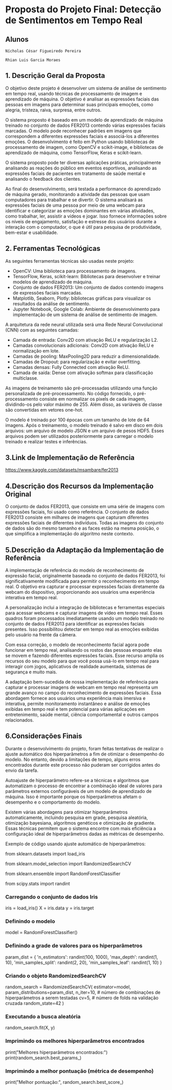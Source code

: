 # Proposta do Projeto Final: Detecção de Sentimentos em Tempo Real

## Alunos

`Nícholas César Figueiredo Pereira`

`Rhian Luis Garcia Moraes`
 
## 1. Descrição Geral da Proposta

O objetivo deste projeto é desenvolver um sistema de análise de sentimento em tempo real, usando técnicas de processamento de imagem e aprendizado de máquina. O objetivo é analisar as expressões faciais das pessoas em imagens para determinar suas principais emoções, como alegria, tristeza, raiva, surpresa, entre outros.

O sistema proposto é baseado em um modelo de aprendizado de máquina treinado no conjunto de dados FER2013 contendo várias expressões faciais marcadas. O modelo pode reconhecer padrões em imagens que correspondem a diferentes expressões faciais e associá-los a diferentes emoções. O desenvolvimento é feito em Python usando bibliotecas de processamento de imagem, como OpenCV e scikit-image, e bibliotecas de aprendizado de máquina, como TensorFlow, Keras e scikit-learn.

O sistema proposto pode ter diversas aplicações práticas, principalmente analisando as reações do público em eventos esportivos, analisando as expressões faciais de pacientes em tratamento de saúde mental e analisando o feedback dos clientes.

Ao final do desenvolvimento, será testada a performance do aprendizado de máquina gerado, monitorando a atividade das pessoas que usam computadores para trabalhar e se divertir. O sistema analisará as expressões faciais de uma pessoa por meio de uma webcam para identificar e categorizar as emoções dominantes em várias atividades, como trabalhar, ler, assistir a vídeos e jogar. Isso fornece informações sobre os níveis de engajamento, satisfação e estresse dos usuários durante a interação com o computador, o que é útil para pesquisa de produtividade, bem-estar e usabilidade.

## 2. Ferramentas Tecnológicas

As seguintes ferramentas técnicas são usadas neste projeto:
- OpenCV: Uma biblioteca para processamento de imagens.
- TensorFlow, Keras, scikit-learn: Bibliotecas para desenvolver e treinar modelos de aprendizado de máquina.
- Conjunto de dados FER2013: Um conjunto de dados contendo imagens de expressões faciais marcadas.
- Matplotlib, Seaborn, Plotly: bibliotecas gráficas para visualizar os resultados da análise de sentimento.
- Jupyter Notebook, Google Colab: Ambiente de desenvolvimento para implementação de um sistema de análise de sentimento de imagem.

A arquitetura da rede neural utilizada será uma Rede Neural Convolucional (CNN) com as seguintes camadas:
- Camada de entrada: Conv2D com ativação ReLU e regularização L2.
- Camadas convolucionais adicionais: Conv2D com ativação ReLU e normalização em lote.
- Camadas de pooling: MaxPooling2D para reduzir a dimensionalidade.
- Camadas de Dropout: para regularização e evitar overfitting.
- Camadas densas: Fully Connected com ativação ReLU.
- Camada de saída: Dense com ativação softmax para classificação multiclasse.

As imagens de treinamento são pré-processadas utilizando uma função personalizada de pré-processamento. No código fornecido, o pré-processamento consiste em normalizar os pixels de cada imagem, dividindo-os pelo valor máximo de 255. Além disso, as variáveis de classe são convertidas em vetores one-hot.

O modelo é treinado por 100 épocas com um tamanho de lote de 64 imagens. Após o treinamento, o modelo treinado é salvo em disco em dois arquivos: um arquivo de modelo JSON e um arquivo de pesos HDF5. Esses arquivos podem ser utilizados posteriormente para carregar o modelo treinado e realizar testes e inferências.

## 3.Link de Implementação de Referência
https://www.kaggle.com/datasets/msambare/fer2013

## 4.Descrição dos Recursos da Implementação Original
O conjunto de dados FER2013, que consiste em uma série de imagens com expressões faciais, foi usado como referência. O conjunto de dados FER2013 consiste em milhares de imagens que capturam diferentes expressões faciais de diferentes indivíduos. Todas as imagens do conjunto de dados são do mesmo tamanho e as faces estão na mesma posição, o que simplifica a implementação do algoritmo neste contexto.

## 5.Descrição da Adaptação da Implementação de Referência
A implementação de referência do modelo de reconhecimento de expressão facial, originalmente baseada no conjunto de dados FER2013, foi significativamente modificada para permitir o reconhecimento em tempo real. O objetivo era capturar e processar expressões faciais diretamente da webcam do dispositivo, proporcionando aos usuários uma experiência interativa em tempo real.

A personalização inclui a integração de bibliotecas e ferramentas especiais para acessar webcams e capturar imagens de vídeo em tempo real. Esses quadros foram processados ​​imediatamente usando um modelo treinado no conjunto de dados FER2013 para identificar as expressões faciais presentes. Isso possibilitou detectar em tempo real as emoções exibidas pelo usuário na frente da câmera.

Com essa correção, o modelo de reconhecimento facial agora pode funcionar em tempo real, analisando os rostos das pessoas enquanto elas se movem e fazendo diferentes expressões faciais. Esse recurso amplia os recursos do seu modelo para que você possa usá-lo em tempo real para interagir com jogos, aplicativos de realidade aumentada, sistemas de segurança e muito mais.

A adaptação bem-sucedida de nossa implementação de referência para capturar e processar imagens de webcam em tempo real representa um grande avanço no campo do reconhecimento de expressões faciais. Essa abordagem fornece aos usuários uma experiência mais imersiva e interativa, permite monitoramento instantâneo e análise de emoções exibidas em tempo real e tem potencial para várias aplicações em entretenimento, saúde mental, ciência comportamental e outros campos relacionados.

## 6.Considerações Finais
Durante o desenvolvimento do projeto, foram feitas tentativas de realizar o ajuste automático dos hiperparâmetros a fim de otimizar o desempenho do modelo. No entanto, devido a limitações de tempo, alguns erros encontrados durante este processo não puderam ser corrigidos antes do envio da tarefa.

Autoajuste de hiperparâmetro refere-se a técnicas e algoritmos que automatizam o processo de encontrar a combinação ideal de valores para parâmetros externos configuráveis ​​de um modelo de aprendizado de máquina. Isso é importante porque os hiperparâmetros afetam o desempenho e o comportamento do modelo.

Existem várias abordagens para otimizar hiperparâmetros automaticamente, incluindo pesquisa em grade, pesquisa aleatória, otimização bayesiana, algoritmos genéticos e otimização de gradiente. Essas técnicas permitem que o sistema encontre com mais eficiência a configuração ideal de hiperparâmetros dadas as métricas de desempenho.

Exemplo de código usando ajuste automático de hiperparâmetros:
 
from sklearn.datasets import load_iris

from sklearn.model_selection import RandomizedSearchCV

from sklearn.ensemble import RandomForestClassifier

from scipy.stats import randint
 
### Carregando o conjunto de dados Iris
iris = load_iris()
X = iris.data
y = iris.target 
### Definindo o modelo
model = RandomForestClassifier()
### Definindo a grade de valores para os hiperparâmetros
param_dist = {
	'n_estimators': randint(100, 1000),
	'max_depth': randint(1, 10),
	'min_samples_split': randint(2, 20),
	'min_samples_leaf': randint(1, 10)
}
### Criando o objeto RandomizedSearchCV
random_search = RandomizedSearchCV(
	estimator=model,
	param_distributions=param_dist,
	n_iter=10,  # número de combinações de hiperparâmetros a serem testadas
	cv=5,  # número de folds na validação cruzada
	random_state=42
)
### Executando a busca aleatória
random_search.fit(X, y)
 
### Imprimindo os melhores hiperparâmetros encontrados
print("Melhores hiperparâmetros encontrados:")
print(random_search.best_params_)
### Imprimindo a melhor pontuação (métrica de desempenho)
print("Melhor pontuação:", random_search.best_score_)

